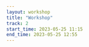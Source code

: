 ```yaml
---
layout: workshop
title: "Workshop"
track: 2
start_time: 2023-05-25 11:15
end_time: 2023-05-25 12:55
---
```


